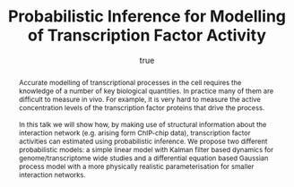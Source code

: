 ---
abstract: 'Accurate modelling of transcriptional processes in the cell requires the
  knowledge of a number of key biological quantities. In practice many of them are
  difficult to measure in vivo. For example, it is very hard to measure the active
  concentration levels of the transcription factor proteins that drive the process.\

  \

  In this talk we will show how, by making use of structural information about the
  interaction network (e.g. arising form ChIP-chip data), transcription factor activities
  can estimated using probabilistic inference. We propose two different probabilistic
  models: a simple linear model with Kalman filter based dynamics for genome/transcriptome
  wide studies and a differential equation based Gaussian process model with a more
  physically realistic parameterisation for smaller interaction networks.'
author:
- family: Lawrence
  given: Neil D.
  gscholar: r3SJcvoAAAAJ
  institute: University of Sheffield
  twitter: lawrennd
  url: http://inverseprobability.com
categories:
- Lawrence-uc3tfa07
day: '5'
errata: []
extras:
- label: GPSIM Software
  link: http://inverseprobability.com/gpsim/
- label: TFA Software
  link: https://github.com/SheffieldML/chipdyno/
- label: TFA Software II
  link: http://inverseprobability.com/chipvar/
- label: PUMA Software
  link: http://www.bioconductor.org/packages/2.0/bioc/html/puma.html
key: Lawrence-uc3tfa07
layout: talk
linkpdf: ftp://ftp.dcs.shef.ac.uk/home/neil/puma_07_07.pdf
month: 7
published: 2007-07-05
section: pre
title: Probabilistic Inference for Modelling of Transcription Factor Activity
venue: Dept of Signal Theory and Communications, Universidad Carlos III de Madrid,
  Spain
year: '2007'
---